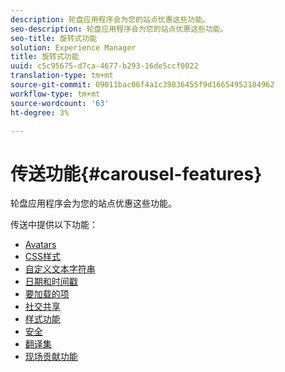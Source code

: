 ```yaml
---
description: 轮盘应用程序会为您的站点优惠这些功能。
seo-description: 轮盘应用程序会为您的站点优惠这些功能。
seo-title: 旋转式功能
solution: Experience Manager
title: 旋转式功能
uuid: c5c95675-d7ca-4677-b293-16de5ccf0022
translation-type: tm+mt
source-git-commit: 09011bac06f4a1c39836455f9d16654952184962
workflow-type: tm+mt
source-wordcount: '63'
ht-degree: 3%

---
```



# 传送功能{#carousel-features}

轮盘应用程序会为您的站点优惠这些功能。

传送中提供以下功能：

* [Avatars](/help/using/c-features-livefyre/c-styling-features/c-avatars.md#c_avatars)
* [CSS样式](/help/using/c-features-livefyre/c-styling-features/c-css-styling-branding.md#c_css_styling_branding)
* [自定义文本字符串](/help/using/c-features-livefyre/c-custom-text-strings.md#c_custom_text_strings)
* [日期和时间戳](/help/using/c-features-livefyre/c-styling-features/c-date-and-timestamp.md#c_date_and_timestamp)
* [要加载的项](/help/using/c-features-livefyre/c-content-behavior-features/c-content-behavior-features.md#section_q5w_mzl_d1b)
* [社交共享](/help/using/c-features-livefyre/c-social-sharing/c-social-sharing.md#c_social_sharing)
* [样式功能](/help/using/c-features-livefyre/c-styling-features/c-styling-features.md#c_styling_features)
* [安全](/help/using/c-features-livefyre/c-about-moderation/c-moderation.md#c_moderation)
* [翻译集](/help/using/c-settings-other/c-translation-sets/c-translation-sets.md#c_translation_sets)
* [现场贡献功能](/help/using/c-features-livefyre/c-on-site-contribution-features.md#section_vzs_t2s_d1b)

